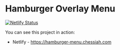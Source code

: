 # Hamburger Overlay Menu

[![Netlify Status](https://api.netlify.com/api/v1/badges/058b254a-345b-4692-a0cb-0d867631cd8f/deploy-status)](https://app.netlify.com/sites/hamburger-menu-chessiah/deploys)

You can see this project in action:

- Netlify - <https://hamburger-menu.chessiah.com>
